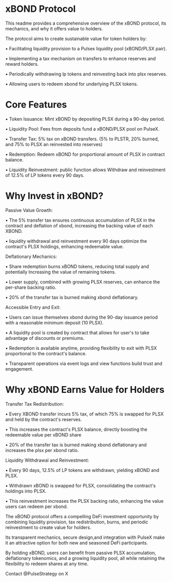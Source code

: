# xBOND Protocol
 
This readme provides a comprehensive overview of the xBOND protocol, its mechanics, and why it offers value to holders.



The protocol aims to create sustainable value for token holders by:

• Facilitating liquidity provision to a Pulsex liquidity pool (xBOND/PLSX pair).

• Implementing a tax mechanism on transfers to enhance reserves and reward holders.

• Periodically withdrawing lp tokens and reinvesting back into plsx reserves.

• Allowing users to redeem xbond for underlying PLSX tokens.



# Core Features

• Token Issuance: Mint xBOND by depositing PLSX during a 90-day period.

• Liquidity Pool: Fees from deposits fund a xBOND/PLSX pool on PulseX.

• Transfer Tax: 5% tax on xBOND transfers. (5% to PLSTR, 20% burned, and 75% to PLSX an reinvested into reserves)

• Redemption: Redeem xBOND for proportional amount of PLSX in contract balance.

• Liquidity Reinvestment: public function allows Withdraw and reinvestment of 12.5% of LP tokens every 90 days.




# Why Invest in xBOND?




Passive Value Growth:

• The 5% transfer tax ensures continuous accumulation of PLSX in the contract and deflation of xbond, increasing the backing value of each XBOND.

• liquidity withdrawal and reinvestment every 90 days optimize the contract's PLSX holdings, enhancing redeemable value.




Deflationary Mechanics:

• Share redemption burns xBOND tokens, reducing total supply and potentially Increasing the value of remaining tokens.

• Lower supply, combined with growing PLSX reserves, can enhance the per-share backing ratio.

• 20% of the transfer tax is burned making xbond deflationary.



 
Accessible Entry and Exit:

• Users can issue themselves xbond during the 90-day issuance period with a reasonable minimum deposit (10 PLSX).

• A liquidity pool is created by contract that allows for user's to take advantage of discounts or premiums.

• Redemption is available anytime,
providing flexibility to exit with PLSX proportional to the contract's balance.

• Transparent operations via event logs and view functions build trust and engagement.




# Why xBOND Earns Value for Holders



Transfer Tax Redistribution:

• Every XBOND transfer incurs 5% tax, of which 75% is swapped for PLSX and held by the contract's reserves.

• This increases the contract's PLSX balance, directly boosting the redeemable value per xBOND share

• 20% of the transfer tax is burned making xbond deflationary and increases the plsx per xbond ratio.



Liquidity Withdrawal and Reinvestment:

• Every 90 days, 12.5% of LP tokens are withdrawn, yielding xBOND and PLSX.

• Withdrawn xBOND is swapped for PLSX, consolidating the contract's holdings into PLSX.

• This reinvestment increases the PLSX backing ratio, enhancing the value users can redeem per xbond.




The xBOND protocol offers a compelling DeFi investment opportunity by combining liquidity provision, tax redistribution, burns, and periodic reinvestment to create value for holders. 

Its transparent mechanics, secure design,and integration with PulseX make it an attractive option for both new and seasoned DeFi participants.

By holding xBOND, users can benefit from passive PLSX accumulation, deflationary tokenomics, and a growing liquidity pool, all while retaining the flexibility to redeem shares at any time.


Contact
@PulseStrategy on X
